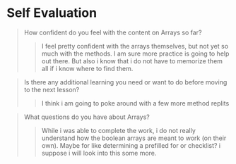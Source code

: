 # Self Evaluation


> How confident do you feel with the content on Arrays so far?
>
>> I feel pretty confident with the arrays themselves, but not yet so much with the methods. I am sure more practice is going to help out there. But also i know that i do not have to memorize them all if i know where to find them.

> Is there any additional learning you need or want to do before moving to the next lesson?
>
>> I think i am going to poke around with a few more method replits

> What questions do you have about Arrays?
>
>> While i was able to complete the work, i do not really understand how the boolean arrays are meant to work (on their own). Maybe for like determining a prefilled for or checklist? i suppose i will look into this some more.
